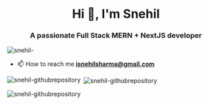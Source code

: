 <h1 align="center">Hi 👋, I'm Snehil</h1>
<h3 align="center">A passionate Full Stack MERN + NextJS developer</h3>

![snehil-](https://github.com/snehil-githubrepository/snehil-githubrepository/assets/69778988/19c0effb-adfa-4d89-8b37-93bd7b470865)



- 📫 How to reach me **isnehilsharma@gmail.com**



<p><img align="left" src="https://github-readme-stats.vercel.app/api/top-langs?username=snehil-githubrepository&show_icons=true&locale=en&layout=compact" alt="snehil-githubrepository" /></p>

<p>&nbsp;<img align="center" src="https://github-readme-stats.vercel.app/api?username=snehil-githubrepository&show_icons=true&locale=en" alt="snehil-githubrepository" /></p>

<p><img align="center" src="https://github-readme-streak-stats.herokuapp.com/?user=snehil-githubrepository&" alt="snehil-githubrepository" /></p>
